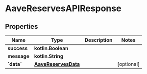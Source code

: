 
# AaveReservesAPIResponse

## Properties
Name | Type | Description | Notes
------------ | ------------- | ------------- | -------------
**success** | **kotlin.Boolean** |  | 
**message** | **kotlin.String** |  | 
**&#x60;data&#x60;** | [**AaveReservesData**](AaveReservesData.md) |  |  [optional]



